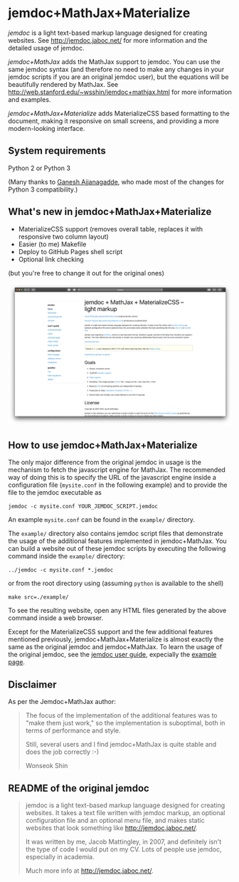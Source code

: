 jemdoc+MathJax+Materialize
==========================
*jemdoc* is a light text-based markup language designed for creating websites.  See http://jemdoc.jaboc.net/ for more information and the detailed usage of jemdoc.

*jemdoc+MathJax* adds the MathJax support to jemdoc.  You can use the same jemdoc syntax (and therefore no need to make any changes in your jemdoc scripts if you are an original jemdoc user), but the equations will be beautifully rendered by MathJax.  See http://web.stanford.edu/~wsshin/jemdoc+mathjax.html for more information and examples. 

*jemdoc+MathJax+Materialize* adds MaterializeCSS based formatting to the document, making it responsive on small screens, and providing a more modern-looking interface. 

System requirements
-------------------
Python 2 or Python 3

(Many thanks to [Ganesh Ajjanagadde](http://www.mit.edu/~gajjanag/), who made most of the changes for Python 3 compatibility.)

What's new in jemdoc+MathJax+Materialize
-----------------------------------------
- MaterializeCSS support (removes overall table, replaces it with responsive two column layout)
- Easier (to me) Makefile
- Deploy to GitHub Pages shell script
- Optional link checking

(but you're free to change it out for the original ones)

![Screenshot](/www/assets/cover.png)

How to use jemdoc+MathJax+Materialize
-------------------------------------
The only major difference from the original jemdoc in usage is the mechanism to fetch the javascript engine for MathJax.  The recommended way of doing this is to specify the URL of the javascript engine inside a configuration file (`mysite.conf` in the following example) and to provide the file to the jemdoc executable as

	jemdoc -c mysite.conf YOUR_JEMDOC_SCRIPT.jemdoc

An example `mysite.conf` can be found in the `example/` directory.  

The `example/` directory also contains jemdoc script files that demonstrate the usage of the additional features implemented in jemdoc+MathJax.  You can build a website out of these jemdoc scripts by executing the following command inside the `example/` directory:

	../jemdoc -c mysite.conf *.jemdoc

or from the root directory using (assuming `python` is available to the shell)
	
	make src=./example/ 
	
To see the resulting website, open any HTML files generated by the above command inside a web browser.

Except for the MaterializeCSS support and the few additional features mentioned previously, jemdoc+MathJax+Materialize is almost exactly the same as the original jemdoc and jemdoc+MathJax.  To learn the usage of the original jemdoc, see the [jemdoc user guide](http://jemdoc.jaboc.net/using.html), expecially the [example page](http://jemdoc.jaboc.net/example.html).

Disclaimer
----------
As per the Jemdoc+MathJax author:

> The focus of the implementation of the additional features was to "make them just work," so the implementation is suboptimal, both in terms of performance and style.  
> 
> Still, several users and I find jemdoc+MathJax is quite stable and does the job correctly :-)
>
> Wonseok Shin

README of the original jemdoc
-----------------------------
> jemdoc is a light text-based markup language designed for creating websites. It
> takes a text file written with jemdoc markup, an optional configuration file and
> an optional menu file, and makes static websites that look something like
> http://jemdoc.jaboc.net/.
> 
> It was written by me, Jacob Mattingley, in 2007, and definitely isn't the type
> of code I would put on my CV. Lots of people use jemdoc, especially in academia.
> 
> Much more info at http://jemdoc.jaboc.net/.

